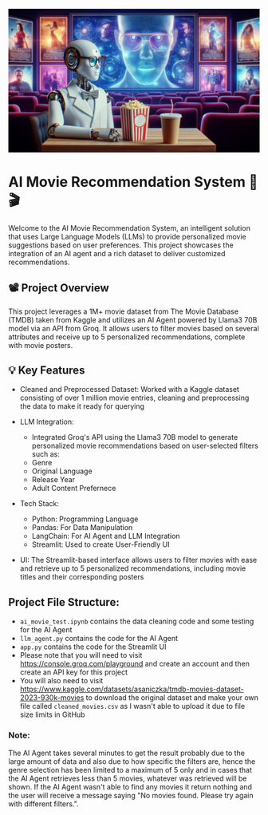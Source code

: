 ![ai_movie_pic.jpeg](ai_movie_pic.jpeg)

# AI Movie Recommendation System 🤖🎬

Welcome to the AI Movie Recommendation System, an intelligent solution that uses Large Language Models (LLMs) to provide personalized movie suggestions based on user preferences. This project showcases the integration of an AI agent and a rich dataset to deliver customized recommendations.

## 📽️ Project Overview

This project leverages a 1M+ movie dataset from The Movie Database (TMDB) taken from Kaggle and utilizes an AI Agent powered by Llama3 70B model via an API from Groq. It allows users to filter movies based on several attributes and receive up to 5 personalized recommendations, complete with movie posters.

## 💡 Key Features

- Cleaned and Preprocessed Dataset: Worked with a Kaggle dataset consisting of over 1 million movie entries, cleaning and preprocessing the data to make it ready for querying

- LLM Integration:
  - Integrated Groq's API using the Llama3 70B model to generate personalized movie recommendations based on user-selected filters such as:
   - Genre
   - Original Language
   - Release Year
   - Adult Content Prefernece

- Tech Stack:
  - Python: Programming Language
  - Pandas: For Data Manipulation 
  - LangChain: For AI Agent and LLM Integration
  - Streamlit: Used to create User-Friendly UI

- UI: The Streamlit-based interface allows users to filter movies with ease and retrieve up to 5 personalized recommendations, including movie titles and their corresponding posters

## Project File Structure:

- `ai_movie_test.ipynb` contains the data cleaning code and some testing for the AI Agent
- `llm_agent.py` contains the code for the AI Agent
- `app.py` contains the code for the Streamlit UI
- Please note that you will need to visit https://console.groq.com/playground and create an account and then create an API key for this project
- You will also need to visit https://www.kaggle.com/datasets/asaniczka/tmdb-movies-dataset-2023-930k-movies to download the original dataset and make your own file called `cleaned_movies.csv` as I wasn't able to upload it due to file size limits in GitHub

### Note:

The AI Agent takes several minutes to get the result probably due to the large amount of data and also due to how specific the filters are, hence the genre selection has been limited to a maximum of 5 only and in cases that the AI Agent retrieves less than 5 movies, whatever was retrieved will be shown. If the AI Agent wasn't able to find any movies it return nothing and the user will receive a message saying "No movies found. Please try again with different filters.".
